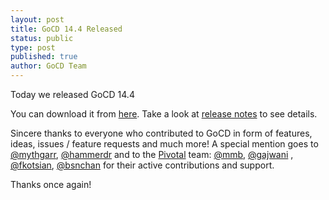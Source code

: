 ```yaml
---
layout: post
title: GoCD 14.4 Released
status: public
type: post
published: true
author: GoCD Team
---
```


Today we released GoCD 14.4

You can download it from [here](http://www.go.cd/download/). Take a look at [release notes](http://www.go.cd/releases/#latest) to see details. 

Sincere thanks to everyone who contributed to GoCD in form of features, ideas, issues / feature requests and much more! A special mention goes to [@mythgarr](https://github.com/mythgarr), [@hammerdr](https://github.com/hammerdr ) and to the [Pivotal](http://www.pivotal.io/?mkt_tok=3RkMMJWWfF9wsRomrfCcI63Em2iQPJWpsrB0B%2FDC18kX3RUvIL6Wbgfind1SFJk7a8C6XFNJSt1Q5CkVSLnE) team: [@mmb](https://github.com/mmb), [@gajwani](https://github.com/gajwani) , [@fkotsian](https://github.com/fkotsian),  [@bsnchan](https://github.com/bsnchan) for their active contributions and support.


Thanks once again!
